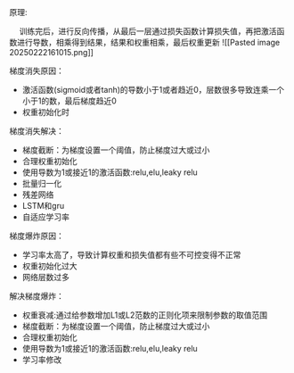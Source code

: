 原理:

&emsp; 训练完后，进行反向传播，从最后一层通过损失函数计算损失值，再把激活函数进行导数，相乘得到结果，结果和权重相乘，最后权重更新
![[Pasted image 20250222161015.png]]

梯度消失原因：
- 激活函数(sigmoid或者tanh)的导数小于1或者趋近0，层数很多导致连乘一个小于1的数，最后梯度趋近0
- 权重初始化时

梯度消失解决：
- 梯度截断：为梯度设置一个阈值，防止梯度过大或过小
- 合理权重初始化
- 使用导数为1或接近1的激活函数:relu,elu,leaky relu
- 批量归一化
- 残差网络
- LSTM和gru
- 自适应学习率


梯度爆炸原因：
- 学习率太高了，导致计算权重和损失值都有些不可控变得不正常
- 权重初始化过大
- 网络层数过多

解决梯度爆炸：
- 权重衰减:通过给参数增加L1或L2范数的正则化项来限制参数的取值范围
- 梯度截断：为梯度设置一个阈值，防止梯度过大或过小
- 合理权重初始化
- 使用导数为1或接近1的激活函数:relu,elu,leaky relu
- 学习率修改
